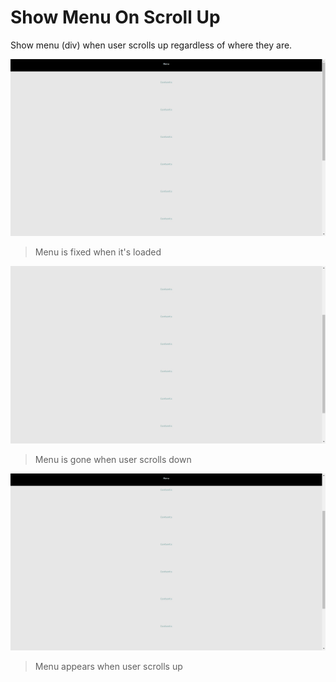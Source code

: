 # Show Menu On Scroll Up

Show menu (div) when user scrolls up regardless of where they are. 

![Image_#1](https://github.com/gooallen/WebDev_Project/blob/master/Show_Menu_On_Scroll_Up/images/Show_Menu_On_Scroll_Up_1.jpg?raw=true)
> Menu is fixed when it's loaded

![Image_#2](https://github.com/gooallen/WebDev_Project/blob/master/Show_Menu_On_Scroll_Up/images/Show_Menu_On_Scroll_Up_2.jpg?raw=true)
> Menu is gone when user scrolls down

![Image_#3](https://github.com/gooallen/WebDev_Project/blob/master/Show_Menu_On_Scroll_Up/images/Show_Menu_On_Scroll_Up_3.jpg?raw=true)
> Menu appears when user scrolls up
